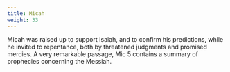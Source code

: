 ```yaml
---
title: Micah
weight: 33
---
```


Micah was raised up to support Isaiah, and to confirm his predictions, while he invited to repentance, both by threatened judgments and promised mercies. A very remarkable passage, Mic 5 contains a summary of prophecies concerning the Messiah.
